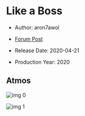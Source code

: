 # Like a Boss

* Author: aron7awol

* [Forum Post](https://www.avsforum.com/threads/bass-eq-for-filtered-movies.2995212/post-59467950)

* Release Date: 2020-04-21
* Production Year: 2020

## Atmos

![img 0](https://i.imgur.com/0bIn0Rt.jpg)

![img 1](https://i.imgur.com/e6weJzf.png)

